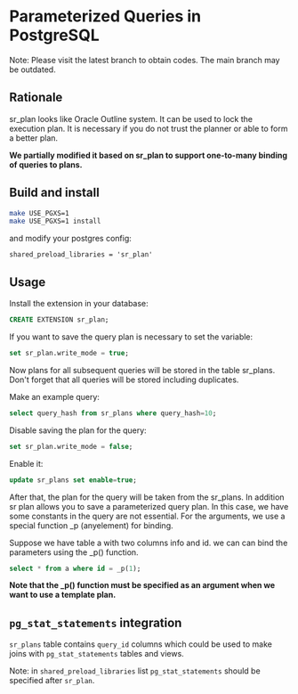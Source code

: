 # Parameterized Queries in PostgreSQL
Note: Please visit the latest branch to obtain codes. The main branch may be outdated. 
## Rationale

sr_plan looks like Oracle Outline system. It can be used to lock the execution plan. It is necessary if you do not trust the planner or able to form a better plan.

**We partially modified it based on sr_plan to support one-to-many binding of queries to plans.**

## Build and install

```bash
make USE_PGXS=1
make USE_PGXS=1 install
```

and modify your postgres config:

```
shared_preload_libraries = 'sr_plan'
```

## Usage

Install the extension in your database:

```SQL
CREATE EXTENSION sr_plan;
```

If you want to save the query plan is necessary to set the variable:

```SQL
set sr_plan.write_mode = true;
```

Now plans for all subsequent queries will be stored in the table sr_plans.
Don't forget that all queries will be stored including duplicates.

Make an example query:

```SQL
select query_hash from sr_plans where query_hash=10;
```

Disable saving the plan for the query:

```SQL
set sr_plan.write_mode = false;
```

Enable it:

```SQL
update sr_plans set enable=true;
```

After that, the plan for the query will be taken from the sr_plans. In addition sr plan allows you to save a parameterized query plan. In this case, we have some constants in the query are not essential. For the arguments, we use a special function _p (anyelement) for binding.

Suppose we have table a with two columns info and id. we can can bind the parameters using the _p() function.

```SQL
select * from a where id = _p(1);
```

**Note that the _p() function must be specified as an argument when we want to use a template plan.**

## `pg_stat_statements` integration

`sr_plans` table contains `query_id` columns which could be used to make
joins with `pg_stat_statements` tables and views.

Note: in `shared_preload_libraries` list `pg_stat_statements` should be
specified after `sr_plan`.
